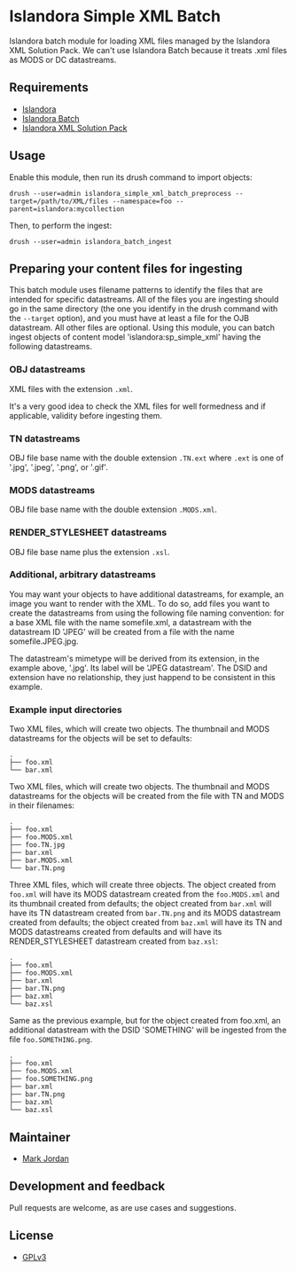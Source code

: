 # Islandora Simple XML Batch

Islandora batch module for loading XML files managed by the Islandora XML Solution Pack. We can't use Islandora Batch because it treats .xml files as MODS or DC datastreams.

## Requirements

* [Islandora](https://github.com/Islandora/islandora)
* [Islandora Batch](https://github.com/Islandora/islandora_batch)
* [Islandora XML Solution Pack](https://github.com/mjordan/islandora_solution_pack_xml)

## Usage

Enable this module, then run its drush command to import objects:

`drush --user=admin islandora_simple_xml_batch_preprocess --target=/path/to/XML/files --namespace=foo --parent=islandora:mycollection`

Then, to perform the ingest:

`drush --user=admin islandora_batch_ingest`

## Preparing your content files for ingesting

This batch module uses filename patterns to identify the files that are intended for specific datastreams. All of the files you are ingesting should go in the same directory (the one you identify in the drush command with the `--target` option), and you must have at least a file for the OJB datastream. All other files are optional. Using this module, you can batch ingest objects of content model 'islandora:sp_simple_xml' having the following datastreams.

### OBJ datastreams

XML files with the extension `.xml`.

It's a very good idea to check the XML files for well formedness and if applicable, validity before ingesting them.

### TN datastreams

OBJ file base name with the double extension `.TN.ext` where `.ext` is one of '.jpg', '.jpeg', '.png', or '.gif'.

### MODS datastreams

OBJ file base name with the double extension `.MODS.xml`.

### RENDER_STYLESHEET datastreams

OBJ file base name plus the extension `.xsl`.

### Additional, arbitrary datastreams 

You may want your objects to have additional datastreams, for example, an image you want to render with the XML. To do so, add files you want to create the datastreams from using the following file naming convention: for a base XML file with the name somefile.xml, a datastream with the datastream ID 'JPEG' will be created from a file with the name somefile.JPEG.jpg.

The datastream's mimetype will be derived from its extension, in the example above, '.jpg'. Its label will be 'JPEG datastream'. The DSID and extension have no relationship, they just happend to be consistent in this example.

### Example input directories

Two XML files, which will create two objects. The thumbnail and MODS datastreams for the objects will be set to defaults:

```
.
├── foo.xml
└── bar.xml
```

Two XML files, which will create two objects. The thumbnail and MODS datastreams for the objects will be created from the file with TN and MODS in their filenames:

```
.
├── foo.xml
├── foo.MODS.xml
├── foo.TN.jpg
├── bar.xml
├── bar.MODS.xml
└── bar.TN.png
```

Three XML files, which will create three objects. The object created from `foo.xml` will have its MODS datastream created from the `foo.MODS.xml` and its thumbnail created from defaults; the object created from `bar.xml` will have its TN datastream created from `bar.TN.png` and its MODS datastream created from defaults; the object created from `baz.xml` will have its TN and MODS datastreams created from defaults and will have its RENDER_STYLESHEET datastream created from `baz.xsl`:

```
.
├── foo.xml
├── foo.MODS.xml
├── bar.xml
├── bar.TN.png
├── baz.xml
└── baz.xsl
```

Same as the previous example, but for the object created from foo.xml, an additional datastream with the DSID 'SOMETHING' will be ingested from the file `foo.SOMETHING.png`.

```
.
├── foo.xml
├── foo.MODS.xml
├── foo.SOMETHING.png
├── bar.xml
├── bar.TN.png
├── baz.xml
└── baz.xsl
```

## Maintainer

* [Mark Jordan](https://github.com/mjordan)

## Development and feedback

Pull requests are welcome, as are use cases and suggestions.

## License

* [GPLv3](http://www.gnu.org/licenses/gpl-3.0.txt)
